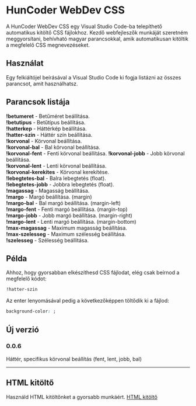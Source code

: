 # HunCoder WebDev CSS

A HunCoder WebDev CSS egy Visual Studio Code-ba telepíthető automatikus kitöltő CSS fájlokhoz. Kezdő webfejleszők munkáját szeretném meggyorsítani, behívható magyar parancsokkal, amik automatikusan kitöltik a megfelelő CSS megnevezéseket.

## Használat

Egy felkiáltójel beírásával a Visual Studio Code ki fogja listázni az összes parancsot, amit használhatsz.

## Parancsok listája

**!betumeret** - Betűméret beállítása.  
**!betutipus** - Betűtípus beállítása.  
**!hatterkep** - Háttérkép beállítása.  
**!hatter-szin** - Háttér szín beállítása.  
**!korvonal** - Körvonal beállítása.  
**!korvonal-bal** - Bal körvonal beállítása.  
**!korvonal-fent** - Fenti körvonal beállítása.
**!korvonal-jobb** - Jobb körvonal beállítása.  
**!korvonal-lent** - Lenti körvonal beállítása.  
**!korvonal-kerekites** - Körvonal kerekítése.  
**!lebegtetes-bal** - Balra lebegtetés (float).  
**!lebegtetes-jobb** - Jobbra lebegtetés (float).  
**!magassag** - Magasság beállítása.  
**!margo** - Margó beállítása.  (margin)  
**!margo-bal** - Bal margó beállítása. (margin-left)  
**!margo-fent** - Fenti margó beállítása.  (margin-top)  
**!margo-jobb** - Jobb margó beállítása.  (margin-right)  
**!margo-lent** - Lenti margó beállítása.  (margin-bottom)  
**!max-magassag** - Maximum magasság beállítása.  
**!max-szelesseg** - Maximum szélesség beállítása.  
**!szelesseg** - Szélesség beállítása.  

## Példa

Ahhoz, hogy gyorsabban elkészíthesd CSS fájlodat, elég csak beírnod a megfelelő kódot:

```css
!hatter-szin
```

Az enter lenyomásával pedig a következőképpen töltődik ki a fájlod:

```css
background-color: ;
```

## Új verzió

### 0.0.6

Háttér, specifikus körvonal beállítás (fent, lent, jobb, bal)

---

## HTML kitöltő

Használd HTML kitöltőnket a gyorsabb munkáért. [HTML kitöltő](https://marketplace.visualstudio.com/items?itemName=HunCoder.huncoder-webdev)